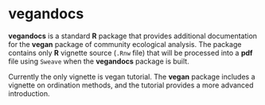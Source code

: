 # vegandocs

**vegandocs** is a standard **R** package that provides additional 
documentation for the **vegan** package of community ecological
analysis. The package contains only **R** vignette source (`.Rnw`
file) that will be processed into a **pdf** file using `Sweave`
when the **vegandocs** package is built.

Currently the only vignette is vegan tutorial. The **vegan**
package includes a vignette on ordination methods, and the
tutorial provides a more advanced introduction.
